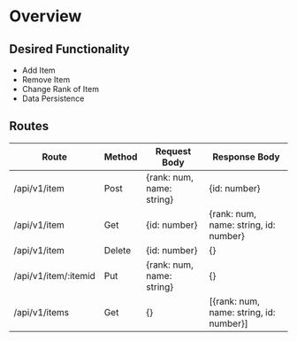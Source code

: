 # Overview

## Desired Functionality

- Add Item
- Remove Item
- Change Rank of Item
- Data Persistence

## Routes

| Route                | Method | Request Body              | Response Body                           |
|----------------------|--------|---------------------------|-----------------------------------------|
| /api/v1/item         | Post   | {rank: num, name: string} | {id: number}                            |
| /api/v1/item         | Get    | {id: number}              | {rank: num, name: string, id: number}   |
| /api/v1/item         | Delete | {id: number}              | {}                                      |
| /api/v1/item/:itemid | Put    | {rank: num, name: string} | {}                                      |
| /api/v1/items        | Get    | {}                        | [{rank: num, name: string, id: number}] |

